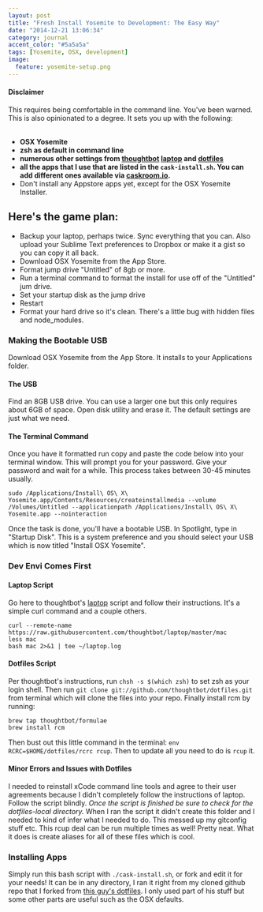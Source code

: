 ```yaml
---
layout: post
title: "Fresh Install Yosemite to Development: The Easy Way"
date: "2014-12-21 13:06:34"
category: journal
accent_color: "#5a5a5a"
tags: [Yosemite, OSX, development]
image:
  feature: yosemite-setup.png
---
```


#### Disclaimer
This requires being comfortable in the command line. You've been warned. This is also opinionated to a degree. It sets you up with the following:
<br><br>

* **OSX Yosemite**
* **zsh as default in command line**
* **numerous other settings from [thoughtbot](http://thoughtbot.com) [laptop](https://github.com/thoughtbot/laptop) and [dotfiles](https://github.com/thoughtbot/dotfiles)**
* **all the apps that I use that are listed in the `cask-install.sh`. You can add different ones available via [caskroom.io](http://caskroom.io).**
* Don't install any Appstore apps yet, except for the OSX Yosemite Installer.

## Here's the game plan:

* Backup your laptop, perhaps twice. Sync everything that you can. Also upload your Sublime Text preferences to Dropbox or make it a gist so you can copy it all back.
* Download OSX Yosemite from the App Store.
* Format jump drive "Untitled" of 8gb or more.
* Run a terminal command to format the install for use off of the "Untitled" jum drive.
* Set your startup disk as the jump drive
* Restart
* Format your hard drive so it's clean. There's a little bug with hidden files and node_modules.

### Making the Bootable USB
Download OSX Yosemite from the App Store. It installs to your Applications folder.

#### The USB
Find an 8GB USB drive. You can use a larger one but this only requires about 6GB of space. Open disk utility and erase it. The default settings are just what we need.

#### The Terminal Command
Once you have it formatted run copy and paste the code below into your terminal window. This will prompt you for your password. Give your password and wait for a while. This process takes between 30-45 minutes usually.

```
sudo /Applications/Install\ OS\ X\ Yosemite.app/Contents/Resources/createinstallmedia --volume /Volumes/Untitled --applicationpath /Applications/Install\ OS\ X\ Yosemite.app --nointeraction
```

Once the task is done, you'll have a bootable USB. In Spotlight, type in "Startup Disk". This is a system preference and you should select your USB which is now titled "Install OSX Yosemite".

### Dev Envi Comes First


#### Laptop Script
Go here to thoughtbot's [laptop](https://github.com/thoughtbot/laptop) script and follow their instructions. It's a simple curl command and a couple others.

```
curl --remote-name https://raw.githubusercontent.com/thoughtbot/laptop/master/mac
less mac
bash mac 2>&1 | tee ~/laptop.log
```

#### Dotfiles Script
Per thoughtbot's instructions, run `chsh -s $(which zsh)` to set zsh as your login shell. Then run `git clone git://github.com/thoughtbot/dotfiles.git
` from terminal which will clone the files into your repo. Finally install rcm by running:

```
brew tap thoughtbot/formulae
brew install rcm
```

Then bust out this little command in the terminal: `env RCRC=$HOME/dotfiles/rcrc rcup`. Then to update all you need to do is `rcup` it.

#### Minor Errors and Issues with Dotfiles
I needed to reinstall xCode command line tools and agree to their user agreements because I didn't completely follow the instructions of laptop. Follow the script blindly. *Once the script is finished be sure to check for the dotfiles-local directory.* When I ran the script it didn't create this folder and I needed to kind of infer what I needed to do. This messed up my gitconfig stuff etc. This rcup deal can be run multiple times as well! Pretty neat. What it does is create aliases for all of these files which is cool.


### Installing Apps
Simply run this bash script with `./cask-install.sh`, or fork and edit it for your needs! It can be in any directory, I ran it right from my cloned github repo that I forked from [this guy's dotfiles](https://github.com/sandnuggah/dotfiles). I only used part of his stuff but some other parts are useful such as the OSX defaults.

<br>

<script src="https://gist.github.com/ColeTownsend/aae9a778c08a68e6c3e7.js"></script>
